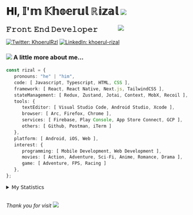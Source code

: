 <h1> 𝐇𝐢, 𝕀'𝕞 𝕂𝕙𝕠𝕖𝕣𝕦𝕝 ℝ𝕚𝕫𝕒𝕝 <img src="https://media.giphy.com/media/mGcNjsfWAjY5AEZNw6/giphy.gif" width="50"></h1>
<img align='right' src="https://media.giphy.com/media/v1.Y2lkPTc5MGI3NjExOWI2ajR2NGJubzBsZHFuaHMwajRrcDNsNXJwOG8yb3F0NjhkNXF4OSZlcD12MV9pbnRlcm5hbF9naWZfYnlfaWQmY3Q9cw/fkZukR450RQ1qnGaq9/giphy.gif" width="200">
<strong style="font-size:20px;">𝙵𝚛𝚘𝚗𝚝 𝙴𝚗𝚍 𝙳𝚎𝚟𝚎𝚕𝚘𝚙𝚎𝚛</strong>
</p></em>

[![Twitter: KhoerulRzl](https://img.shields.io/twitter/follow/KhoerulRzl?style=social)](https://twitter.com/KhoerulRzl)
[![LinkedIn: khoerul-rizal](https://img.shields.io/badge/khoerul--rizal-blue?style=flat-square&logo=Linkedin&logoColor=white&link=https://www.linkedin.com/in/khoerul-rizal/)](https://www.linkedin.com/in/khoerul-rizal/)

### <img src="https://media.giphy.com/media/VgCDAzcKvsR6OM0uWg/giphy.gif" width="50"> A little more about me...

```typescript
const rizal = {
   pronouns: "he" | "him",
   code: [ Javascript, Typescript, HTML, CSS ],
   framework: [ React, React Native, Next.js, TailwindCSS ],
   stateManagement: [ Redux, Zustand, Jotai, Context, MobX, Recoil ],
   tools: {
      textEditor: [ Visual Studio Code, Android Studio, Xcode ],
      browser: [ Arc, Firefox, Chrome ],
      services: [ Firebase, Play Console, App Store Connect, GCP ],
      others: [ Github, Postman, iTerm ]
   },
   platform: [ Android, iOS, Web ],
   interest: {
      programming: [ Mobile Development, Web Development ],
      movies: [ Action, Adventure, Sci-Fi, Anime, Romance, Drama ],
      game: [ Adventure, FPS, Racing ]
   },
};
```

<details>
  <summary>𝖬𝗒 𝖲𝗍𝖺𝗍𝗂𝗌𝗍𝗂𝖼𝗌</summary><br/>
   
<!--START_SECTION:waka-->
![Code Time](http://img.shields.io/badge/Code%20Time-781%20hrs%2045%20mins-blue)

![Profile Views](http://img.shields.io/badge/Profile%20Views-0-blue)

**🐱 My GitHub Data** 

> 📦 167.4 kB Used in GitHub's Storage 
 > 
> 💼 Opted to Hire
 > 
> 📜 32 Public Repositories 
 > 
> 🔑 8 Private Repositories 
 > 
**I'm an Early 🐤** 

```text
🌞 Morning                11326 commits       █████████░░░░░░░░░░░░░░░░   35.01 % 
🌆 Daytime                14206 commits       ███████████░░░░░░░░░░░░░░   43.91 % 
🌃 Evening                6682 commits        █████░░░░░░░░░░░░░░░░░░░░   20.65 % 
🌙 Night                  140 commits         ░░░░░░░░░░░░░░░░░░░░░░░░░   00.43 % 
```
📅 **I'm Most Productive on Tuesday** 

```text
Monday                   6342 commits        █████░░░░░░░░░░░░░░░░░░░░   19.60 % 
Tuesday                  7204 commits        ██████░░░░░░░░░░░░░░░░░░░   22.27 % 
Wednesday                5368 commits        ████░░░░░░░░░░░░░░░░░░░░░   16.59 % 
Thursday                 6236 commits        █████░░░░░░░░░░░░░░░░░░░░   19.27 % 
Friday                   4792 commits        ████░░░░░░░░░░░░░░░░░░░░░   14.81 % 
Saturday                 1064 commits        █░░░░░░░░░░░░░░░░░░░░░░░░   03.29 % 
Sunday                   1348 commits        █░░░░░░░░░░░░░░░░░░░░░░░░   04.17 % 
```


📊 **This Week I Spent My Time On** 

```text
🕑︎ Time Zone: Asia/Jakarta

💬 Programming Languages: 
TypeScript               39 hrs 26 mins      ████████████████░░░░░░░░░   62.30 % 
Other                    10 hrs 20 mins      ████░░░░░░░░░░░░░░░░░░░░░   16.33 % 
JavaScript               5 hrs 27 mins       ██░░░░░░░░░░░░░░░░░░░░░░░   08.61 % 
Figma Design             3 hrs 42 mins       █░░░░░░░░░░░░░░░░░░░░░░░░   05.87 % 
PHP                      2 hrs 7 mins        █░░░░░░░░░░░░░░░░░░░░░░░░   03.36 % 

🔥 Editors: 
VS Code                  48 hrs 39 mins      ███████████████████░░░░░░   76.85 % 
Slack                    7 hrs 23 mins       ███░░░░░░░░░░░░░░░░░░░░░░   11.67 % 
Figma                    3 hrs 42 mins       █░░░░░░░░░░░░░░░░░░░░░░░░   05.87 % 
iTerm2                   1 hr 40 mins        █░░░░░░░░░░░░░░░░░░░░░░░░   02.64 % 
Terminal                 56 mins             ░░░░░░░░░░░░░░░░░░░░░░░░░   01.49 % 

💻 Operating System: 
Mac                      63 hrs 18 mins      █████████████████████████   100.00 % 
```

**I Mostly Code in JavaScript** 

```text
JavaScript               42 repos            ████████████████░░░░░░░░░   65.62 % 
TypeScript               13 repos            █████░░░░░░░░░░░░░░░░░░░░   20.31 % 
PHP                      2 repos             █░░░░░░░░░░░░░░░░░░░░░░░░   03.12 % 
Kotlin                   1 repo              ░░░░░░░░░░░░░░░░░░░░░░░░░   01.56 % 
Jupyter Notebook         1 repo              ░░░░░░░░░░░░░░░░░░░░░░░░░   01.56 % 
```



**Timeline**

![Lines of Code chart](https://raw.githubusercontent.com/khoerulrizal/khoerulrizal/main/assets/bar_graph.png)


 Last Updated on 12/08/2024 00:45:55 UTC
<!--END_SECTION:waka-->
</details>
<br/>

<em>Thank you for visit</em> <img src="https://media.giphy.com/media/v1.Y2lkPTc5MGI3NjExcHdvNm1qZWtjaGw0ZjdwM3Z3NnY2dHlueTVuODBta2FiY20wM2YybSZlcD12MV9pbnRlcm5hbF9naWZfYnlfaWQmY3Q9cw/tV25tpdKqdFa9x81k2/giphy.gif" width="40">
